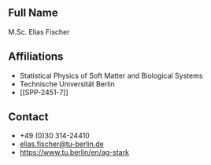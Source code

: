 ## Full Name
M.Sc. Elias Fischer

## Affiliations
- Statistical Physics of Soft Matter and Biological Systems
- Technische Universität Berlin
- [[SPP-2451-7]]
## Contact
- +49 (0)30 314-24410
- elias.fischer@tu-berlin.de
- https://www.tu.berlin/en/ag-stark
